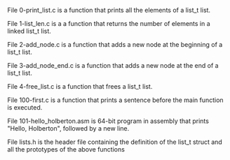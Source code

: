 File 0-print_list.c is a function that prints all the elements of a list_t list.

File 1-list_len.c is a a function that returns the number of elements in a linked list_t list.

File 2-add_node.c is a function that adds a new node at the beginning of a list_t list.

File 3-add_node_end.c is a function that adds a new node at the end of a list_t list.

File 4-free_list.c is a function that frees a list_t list.

File 100-first.c is a function that prints a sentence before the main function is executed.

File 101-hello_holberton.asm is 64-bit program in assembly that prints "Hello, Holberton", followed by a new line.

File lists.h is the header file containing the definition of the list_t struct and all the prototypes of the above functions

